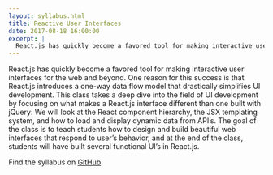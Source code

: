 ```yaml
---
layout: syllabus.html
title: Reactive User Interfaces
date: 2017-08-18 16:00:00
excerpt: |
  React.js has quickly become a favored tool for making interactive user interfaces for the web and beyond. One reason for this success is that React.js introduces a one-way data flow model that drastically simplifies UI development. This class takes a deep dive into the field of UI development by focusing on what makes a React.js interface different than one built with jQuery: We will look at the React component hierarchy, the JSX templating system, and how to load and display dynamic data from API’s. The goal of the class is to teach students how to design and build beautiful web interfaces that respond to user’s behavior, and at the end of the class, students will have built several functional UI’s in React.js.
---
```


React.js has quickly become a favored tool for making interactive user interfaces for the web and beyond. One reason for this success is that React.js introduces a one-way data flow model that drastically simplifies UI development. This class takes a deep dive into the field of UI development by focusing on what makes a React.js interface different than one built with jQuery: We will look at the React component hierarchy, the JSX templating system, and how to load and display dynamic data from API’s. The goal of the class is to teach students how to design and build beautiful web interfaces that respond to user’s behavior, and at the end of the class, students will have built several functional UI’s in React.js.

Find the syllabus on [GitHub](http://github.com/runemadsen/reactive-user-interfaces)
